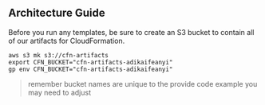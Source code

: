 ## Architecture Guide

Before you run any templates, be sure to create an S3 bucket to contain
all of our artifacts for CloudFormation.

```
aws s3 mk s3://cfn-artifacts
export CFN_BUCKET="cfn-artifacts-adikaifeanyi"
gp env CFN_BUCKET="cfn-artifacts-adikaifeanyi"
```

> remember bucket names are unique to the provide code example you may need to adjust